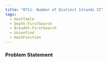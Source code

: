 ```yaml
---
title: "0711: Number of Distinct Islands II"
tags:
  - HashTable
  - Depth-FirstSearch
  - Breadth-FirstSearch
  - UnionFind
  - HashFunction
---
```

### Problem Statement

